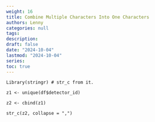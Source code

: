 ```yaml
---
weight: 16
title: Combine Multiple Characters Into One Characters
authors: Lenny
categories: null
tags: 
description: 
draft: false
date: "2024-10-04"
lastmod: "2024-10-04"
series:
toc: true
---
```



<!--more-->

```
Library(stringr) # str_c from it.

z1 <- unique(df$detector_id)

z2 <- cbind(z1)

str_c(z2, collapse = ",")
```